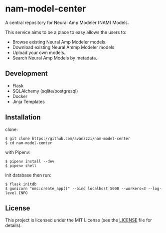 # nam-model-center

A central repository for Neural Amp Modeler (NAM) Models.

This service aims to be a place to easy allows the users to:
* Browse existing Neural Amp Modeler models.
* Download existing Neural Ammp Modeler models.
* Upload your own models.
* Search Neural Amp Models by metadata.

## Development

* Flask
* SQLAlchemy (sqlite/postgresql)
* Docker
* Jinja Templates

## Installation

clone:
```
$ git clone https://github.com/avanzzzi/nam-model-center
$ cd nam-model-center
```
with Pipenv:
```
$ pipenv install --dev
$ pipenv shell
```
init database then run:
```
$ flask initdb
$ gunicorn "nmc:create_app()" --bind localhost:5000 --workers=3 --log-level INFO
```

## License

This project is licensed under the MIT License (see the
[LICENSE](LICENSE) file for details).
